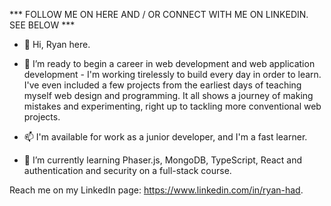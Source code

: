 *** FOLLOW ME ON HERE AND / OR CONNECT WITH ME ON LINKEDIN. SEE BELOW ***

- 👋 Hi, Ryan here.

- 👀 I’m ready to begin a career in web development and web application development - I'm working tirelessly to build every day in order to learn. I've even included a few projects from the earliest days of teaching myself web design and programming. It all shows a journey of making mistakes and experimenting, right up to tackling more conventional web projects.

- 📫 I'm available for work as a junior developer, and I'm a fast learner. 

- 🌱 I’m currently learning Phaser.js, MongoDB, TypeScript, React and authentication and security on a full-stack course.

Reach me on my LinkedIn page: https://www.linkedin.com/in/ryan-had.

<!---
eaglesTear/eaglesTear is a ✨ special ✨ repository because its `README.md` (this file) appears on your GitHub profile.
You can click the Preview link to take a look at your changes.
--->
